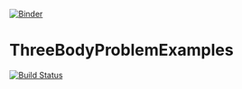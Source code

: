 [![Binder](https://mybinder.org/badge_logo.svg)](https://mybinder.org/v2/gh/jared711/ThreeBodyProblemExamples.jl/main)

# ThreeBodyProblemExamples

[![Build Status](https://github.com/jared711/ThreeBodyProblemExamples.jl/actions/workflows/CI.yml/badge.svg?branch=main)](https://github.com/jared711/ThreeBodyProblemExamples.jl/actions/workflows/CI.yml?query=branch%3Amain)
